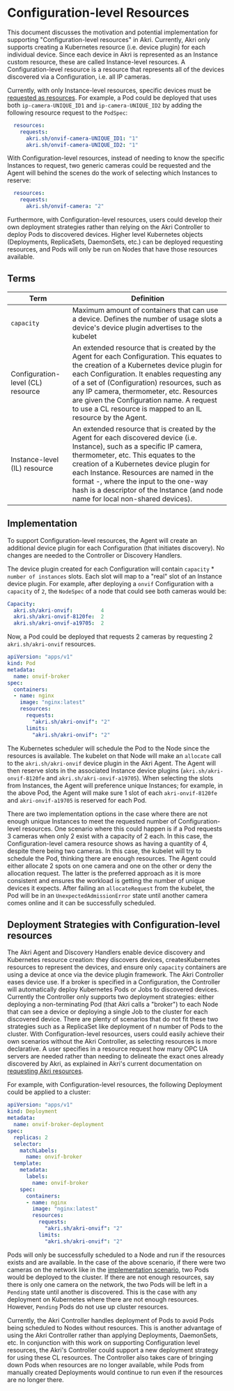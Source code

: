 # Configuration-level Resources

This document discusses the motivation and potential implementation for supporting "Configuration-level resources" in Akri. Currently, Akri only supports creating a Kubernetes resource (i.e. device plugin) for each individual device. Since each device in Akri is represented as an Instance custom resource, these are called Instance-level resources. A Configuration-level resource is a resource that represents all of the devices discovered via a Configuration, i.e. all IP cameras.

Currently, with only Instance-level resources, specific devices must be [requested as resources](../docs/user-guide/requesting-akri-resources.md). For example, a Pod could be deployed that uses both `ip-camera-UNIQUE_ID1` and `ip-camera-UNIQUE_ID2` by adding the following resource request to the `PodSpec`:

```yaml
  resources:
    requests:
      akri.sh/onvif-camera-UNIQUE_ID1: "1"
      akri.sh/onvif-camera-UNIQUE_ID2: "1"
```

With Configuration-level resources, instead of needing to know the specific Instances to request, two generic cameras could be requested and the Agent will behind the scenes do the work of selecting which Instances to reserve:

```yaml
  resources:
    requests:
      akri.sh/onvif-camera: "2"
```

Furthermore, with Configuration-level resources, users could develop their own deployment strategies rather than relying on the Akri Controller to deploy Pods to discovered devices. Higher level Kubernetes objects (Deployments, ReplicaSets, DaemonSets, etc.) can be deployed requesting resources, and Pods will only be run on Nodes that have those resources available.

## Terms

| Term | Definition |
| --- | --- |
| `capacity`  | Maximum amount of containers that can use a device. Defines the number of usage slots a device's device plugin advertises to the kubelet |
| Configuration-level (CL) resource | An extended resource that is created by the Agent for each Configuration. This equates to the creation of a Kubernetes device plugin for each Configuration. It enables requesting any of a set of (Configuration) resources, such as any IP camera, thermometer, etc. Resources are given the Configuration name. A request to use a CL resource is mapped to an IL resource by the Agent. |
| Instance-level (IL) resource | An extended resource that is created by the Agent for each discovered device (i.e. Instance), such as a specific IP camera, thermometer, etc. This equates to the creation of a Kubernetes device plugin for each Instance. Resources are named in the format <Configuration Name>-<HASH>, where the input to the one-way hash is a descriptor of the Instance (and node name for local non-shared devices). |

## Implementation

To support Configuration-level resources, the Agent will create an additional device plugin for each
Configuration (that initiates discovery). No changes are needed to the Controller or Discovery Handlers.

The device plugin created for each Configuration will contain `capacity` * `number of
instances` slots. Each slot will map to a "real" slot of an Instance device plugin. For example,
after deploying a `onvif` Configuration with a `capacity` of `2`, the `NodeSpec` of a node that
could see both cameras would be:

```yaml
Capacity:
  akri.sh/akri-onvif:         4
  akri.sh/akri-onvif-8120fe:  2
  akri.sh/akri-onvif-a19705:  2
```

Now, a Pod could be deployed that requests 2 cameras by requesting 2 `akri.sh/akri-onvif` resources.

```yaml
apiVersion: "apps/v1"
kind: Pod
metadata:
  name: onvif-broker
spec:
  containers:
  - name: nginx
    image: "nginx:latest"
    resources:
      requests:
        "akri.sh/akri-onvif": "2"
      limits:
        "akri.sh/akri-onvif": "2"
```

The Kubernetes scheduler will schedule the Pod to the Node since the resources is available.
The kubelet on that Node will make an `allocate` call to the `akri.sh/akri-onvif` device plugin in the Akri Agent.
The Agent will then reserve slots in the associated Instance device plugins (`akri.sh/akri-onvif-8120fe` and `akri.sh/akri-onvif-a19705`).
When selecting the slots from Instances, the Agent will preference unique Instances; for example, in the above Pod, the Agent will make sure 1 slot of each `akri-onvif-8120fe` and `akri-onvif-a19705` is reserved for each Pod.

There are two implementation options in the case where there are not enough unique Instances to meet the requested number of Configuration-level resources. One scenario where this could happen is if a Pod requests 3 cameras when only 2 exist with a capacity of 2 each. In this case, the Configuration-level camera resource shows as having a quantity of 4, despite there being two cameras. In this case, the kubelet will try to schedule the Pod, thinking there are enough resources. The Agent could either allocate 2 spots on one camera and one on the other or deny the allocation request. The latter is the preferred approach as it is more consistent and ensures the workload is getting the number of unique devices it expects. After failing an `allocateRequest` from the kubelet, the Pod will be in an `UnexpectedAdmissionError` state until another camera comes online and it can be successfully scheduled.

## Deployment Strategies with Configuration-level resources

The Akri Agent and Discovery Handlers enable device discovery and Kubernetes resource creation: they discovers devices, createsKubernetes resources to represent the devices, and ensure only `capacity` containers are using a device at once via the device plugin framework. The Akri Controller eases device use. If a broker is specified in a Configuration, the Controller will automatically deploy Kubernetes Pods or Jobs to discovered devices. Currently the Controller only supports two deployment strategies: either deploying a non-terminating Pod (that Akri calls a "broker") to each Node that can see a device or deploying a single Job to the cluster for each discovered device. There are plenty of scenarios that do not fit these two strategies such as a ReplicaSet like deployment of n number of Pods to the cluster. With Configuration-level resources, users could easily achieve their own scenarios without the Akri Controller, as selecting resources is more declarative. A user specifies in a resource request how many OPC UA servers are needed rather than needing to delineate the exact ones already discovered by Akri, as explained in Akri's current documentation on [requesting Akri resources](../docs/user-guide/requesting-akri-resources.md).

For example, with Configuration-level resources, the following Deployment could be applied to a cluster:

```yaml
apiVersion: "apps/v1"
kind: Deployment
metadata:
  name: onvif-broker-deployment
spec:
  replicas: 2
  selector:
    matchLabels:
      name: onvif-broker
  template:
    metadata:
      labels:
        name: onvif-broker
    spec:
      containers:
      - name: nginx
        image: "nginx:latest"
        resources:
          requests:
            "akri.sh/akri-onvif": "2"
          limits:
            "akri.sh/akri-onvif": "2"
```


Pods will only be successfully scheduled to a Node and run if the resources exists and are available. In the case of the
above scenario, if there were two cameras on the network like in the [implementation scenario](#implementation), two
Pods would be deployed to the cluster. If there are not enough resources, say there is only one camera on the network,
the two Pods will be left in a `Pending` state until another is discovered. This is the case with any deployment on
Kubernetes where there are not enough resources. However, `Pending` Pods do not use up cluster resources.

Currently, the Akri Controller handles deployment of Pods to avoid Pods being scheduled to Nodes without resources. This
is another advantage of using the Akri Controller rather than applying Deployments, DaemonSets, etc. In conjunction with
this work on supporting Configuration level resources, the Akri's Controller could support a new deployment strategy for
using these CL resources. The Controller also takes care of bringing down Pods when resources are no longer available,
while Pods from manually created Deployments would continue to run even if the resources are no longer there.
